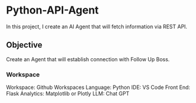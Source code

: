 # Python-API-Agent
In this project, I create an AI Agent that will fetch information via REST API.

## Objective
Create an Agent that will establish connection with Follow Up Boss.

### Workspace
Workspace: Github Workspaces
Language: Python
IDE: VS Code
Front End: Flask
Analytics: Matplotlib or Plotly
LLM: Chat GPT
